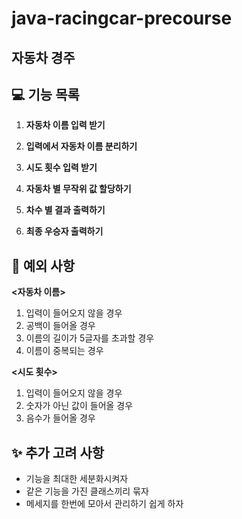 # java-racingcar-precourse
## 자동차 경주

## 💻 기능 목록

1. **자동차 이름 입력 받기**

2. **입력에서 자동차 이름 분리하기**

3. **시도 횟수 입력 받기**

4. **자동차 별 무작위 값 할당하기**

5. **차수 별 결과 출력하기**

6. **최종 우승자 출력하기**


## 📌 예외 사항

**<자동차 이름>**
1. 입력이 들어오지 않을 경우
2. 공백이 들어올 경우
3. 이름의 길이가 5글자를 초과할 경우
4. 이름이 중복되는 경우

**<시도 횟수>**
1. 입력이 들어오지 않을 경우
2. 숫자가 아닌 값이 들어올 경우
3. 음수가 들어올 경우


## ✨ 추가 고려 사항

- 기능을 최대한 세분화시켜자
- 같은 기능을 가진 클래스끼리 묶자
- 메세지를 한번에 모아서 관리하기 쉽게 하자